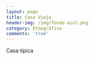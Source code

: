 ```yaml
---
layout: page
title: Casa Vieja
header-img: /img/fondo-azul.png
category: Etnográfico
comments: 'true'
---
```



Casa típica
